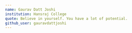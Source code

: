 ```yaml
---
name: Gaurav Datt Joshi
institution: Hansraj College
quote: Believe in yourself. You have a lot of potential.
github_user: gauravdattjoshi
---
```

